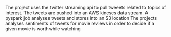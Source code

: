 The project uses the twitter streaming api to pull tweeets related to topics of interest. The tweets are pushed into an AWS kineses data stream. A pyspark job analyses tweets and stores into an S3 location
The projects analyses sentiments of tweets  for movie reviews in order to decide if a given movie is worthwhile watching

